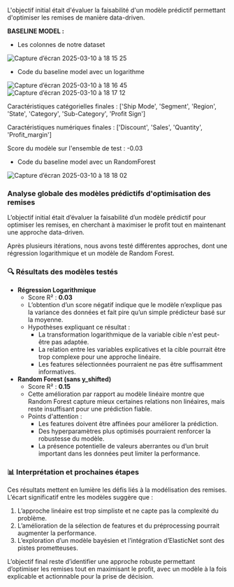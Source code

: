 L'objectif initial était d'évaluer la faisabilité d'un modèle prédictif permettant d'optimiser les remises de manière data-driven.

**BASELINE MODEL :**

- Les colonnes de notre dataset

![Capture d’écran 2025-03-10 à 18 15 25](https://github.com/user-attachments/assets/19f3a85f-faea-4ffa-a461-4556a88b7e39)

- Code du baseline model avec un logarithme

![Capture d’écran 2025-03-10 à 18 16 45](https://github.com/user-attachments/assets/2712a270-514c-438a-878d-d54b3f5e0ce6)
![Capture d’écran 2025-03-10 à 18 17 12](https://github.com/user-attachments/assets/680ce345-1890-40b1-af1c-7ef3fc7bb413)

Caractéristiques catégorielles finales : ['Ship Mode', 'Segment', 'Region', 'State', 'Category', 'Sub-Category', 'Profit Sign']

Caractéristiques numériques finales : ['Discount', 'Sales', 'Quantity', 'Profit_margin']

Score du modèle sur l'ensemble de test : -0.03

- Code du baseline model avec un RandomForest

![Capture d’écran 2025-03-10 à 18 18 02](https://github.com/user-attachments/assets/1e4fe4c3-0e7b-4645-b3b8-180303df94ea)


### Analyse globale des modèles prédictifs d'optimisation des remises

L’objectif initial était d’évaluer la faisabilité d’un modèle prédictif pour optimiser les remises, en cherchant à maximiser le profit tout en maintenant une approche data-driven. 

Après plusieurs itérations, nous avons testé différentes approches, dont une régression logarithmique et un modèle de Random Forest.

### 🔍 Résultats des modèles testés

- **Régression Logarithmique**
    - Score R² : **0.03**
    - L’obtention d’un score négatif indique que le modèle n’explique pas la variance des données et fait pire qu’un simple prédicteur basé sur la moyenne.
    - Hypothèses expliquant ce résultat :
        - La transformation logarithmique de la variable cible n'est peut-être pas adaptée.
        - La relation entre les variables explicatives et la cible pourrait être trop complexe pour une approche linéaire.
        - Les features sélectionnées pourraient ne pas être suffisamment informatives.
- **Random Forest (sans y_shifted)**
    - Score R² : **0.15**
    - Cette amélioration par rapport au modèle linéaire montre que Random Forest capture mieux certaines relations non linéaires, mais reste insuffisant pour une prédiction fiable.
    - Points d'attention :
        - Les features doivent être affinées pour améliorer la prédiction.
        - Des hyperparamètres plus optimisés pourraient renforcer la robustesse du modèle.
        - La présence potentielle de valeurs aberrantes ou d’un bruit important dans les données peut limiter la performance.
     
### 📊 Interprétation et prochaines étapes

Ces résultats mettent en lumière les défis liés à la modélisation des remises. L’écart significatif entre les modèles suggère que :

1. L’approche linéaire est trop simpliste et ne capte pas la complexité du problème.
2. L’amélioration de la sélection de features et du préprocessing pourrait augmenter la performance.
3. L’exploration d’un modèle bayésien et l’intégration d’ElasticNet sont des pistes prometteuses.

L’objectif final reste d’identifier une approche robuste permettant d’optimiser les remises tout en maximisant le profit, avec un modèle à la fois explicable et actionnable pour la prise de décision.
